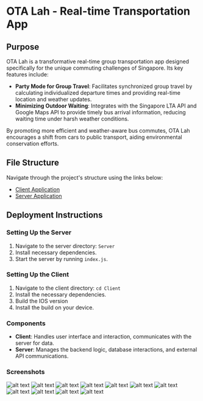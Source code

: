 # OTA Lah - Real-time Transportation App

## Purpose

OTA Lah is a transformative real-time group transportation app designed specifically for the unique commuting challenges of Singapore. Its key features include:

- **Party Mode for Group Travel**: Facilitates synchronized group travel by calculating individualized departure times and providing real-time location and weather updates.
- **Minimizing Outdoor Waiting**: Integrates with the Singapore LTA API and Google Maps API to provide timely bus arrival information, reducing waiting time under harsh weather conditions.

By promoting more efficient and weather-aware bus commutes, OTA Lah encourages a shift from cars to public transport, aiding environmental conservation efforts.

## File Structure

Navigate through the project's structure using the links below:

- [Client Application](./Client)
- [Server Application](./Server)

## Deployment Instructions

### Setting Up the Server

1. Navigate to the server directory: `Server`
2. Install necessary dependencies.
3. Start the server by running `index.js`.

### Setting Up the Client

1. Navigate to the client directory: `cd Client`
2. Install the necessary dependencies.
3. Build the IOS version
4. Install the build on your device.

### Components

- **Client**: Handles user interface and interaction, communicates with the server for data.
- **Server**: Manages the backend logic, database interactions, and external API communications.

### Screenshots

![alt text](https://github.com/itseyan/OTWLah-React-Native/blob/master/Autocomplete.png?raw=true)
![alt text](https://github.com/itseyan/OTWLah-React-Native/blob/master/Destination.png?raw=true)
![alt text](https://github.com/itseyan/OTWLah-React-Native/blob/master/Arrival-Time.png?raw=true)
![alt text](https://github.com/itseyan/OTWLah-React-Native/blob/master/Departure-Time.png?raw=true)
![alt text](https://github.com/itseyan/OTWLah-React-Native/blob/master/Solo-Directions.png?raw=true)
![alt text](https://github.com/itseyan/OTWLah-React-Native/blob/master/Party-QR.png?raw=true)
![alt text](https://github.com/itseyan/OTWLah-React-Native/blob/master/Party-UI.png?raw=true)
![alt text](https://github.com/itseyan/OTWLah-React-Native/blob/master/Party-Directions.png?raw=true)
![alt text](https://github.com/itseyan/OTWLah-React-Native/blob/master/Join-Party.png?raw=true)
![alt text](https://github.com/itseyan/OTWLah-React-Native/blob/master/Party-History.png?raw=true)
![alt text](https://github.com/itseyan/OTWLah-React-Native/blob/master/Settings.png?raw=true)
